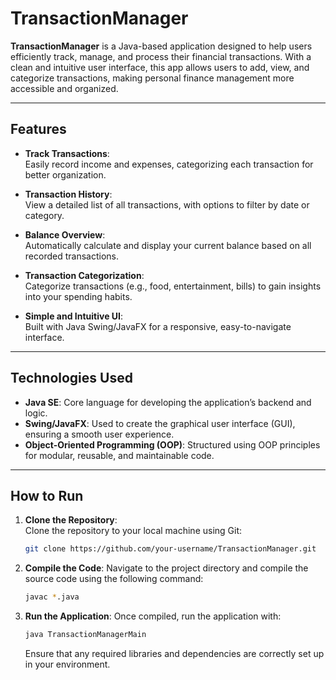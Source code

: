 # TransactionManager

**TransactionManager** is a Java-based application designed to help users efficiently track, manage, and process their financial transactions. With a clean and intuitive user interface, this app allows users to add, view, and categorize transactions, making personal finance management more accessible and organized.

---

## Features

- **Track Transactions**:  
  Easily record income and expenses, categorizing each transaction for better organization.  

- **Transaction History**:  
  View a detailed list of all transactions, with options to filter by date or category.  

- **Balance Overview**:  
  Automatically calculate and display your current balance based on all recorded transactions.  

- **Transaction Categorization**:  
  Categorize transactions (e.g., food, entertainment, bills) to gain insights into your spending habits.  

- **Simple and Intuitive UI**:  
  Built with Java Swing/JavaFX for a responsive, easy-to-navigate interface.  

---

## Technologies Used

- **Java SE**: Core language for developing the application’s backend and logic.  
- **Swing/JavaFX**: Used to create the graphical user interface (GUI), ensuring a smooth user experience.  
- **Object-Oriented Programming (OOP)**: Structured using OOP principles for modular, reusable, and maintainable code.  

---

## How to Run

1. **Clone the Repository**:  
   Clone the repository to your local machine using Git:  
   ```bash
   git clone https://github.com/your-username/TransactionManager.git
   ```

2. **Compile the Code**:
   Navigate to the project directory and compile the source code using the following command:
   ```bash
   javac *.java
   ```
   
3. **Run the Application**:
   Once compiled, run the application with:
   ```bash
   java TransactionManagerMain
   ```
   Ensure that any required libraries and dependencies are correctly set up in your environment.
